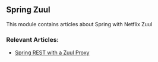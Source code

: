 ## Spring Zuul

This module contains articles about Spring with Netflix Zuul

### Relevant Articles: 
- [Spring REST with a Zuul Proxy](http://www.baeldung.com/spring-rest-with-zuul-proxy)
